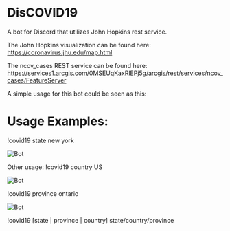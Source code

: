 # DisCOVID19
A bot for Discord that utilizes John Hopkins rest service.

The John Hopkins visualization can be found here: https://coronavirus.jhu.edu/map.html

The ncov_cases REST service can be found here: https://services1.arcgis.com/0MSEUqKaxRlEPj5g/arcgis/rest/services/ncov_cases/FeatureServer

A simple usage for this bot could be seen as this:

# Usage Examples:
!covid19 state new york

![Bot](https://i.imgur.com/SiPF9Ra.png)

Other usage:
!covid19 country US

![Bot](https://i.imgur.com/1s4PUW9.png)

!covid19 province ontario

![Bot](https://i.imgur.com/HzlEA2l.png)


!covid19 [state | province | country] state/country/province


